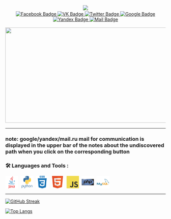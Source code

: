 <div id="header" align="center">
  <img src="https://media.giphy.com/media/EOmYN5kVP3W2Lyn6dx/giphy.gif" width="200"/> <!-- вместо ссылки любую gif -->
</div>
<div id="badges" align="center">
  <a href="https://www.facebook.com/victim000">
    <img src="https://img.shields.io/badge/Facebook-blue?style=for-the-badge&logo=Facebook&logoColor=white" alt="Facebook Badge"/>
  </a>
  <a href="https://vk.com/victim1">
    <img src="https://img.shields.io/badge/VK-blue?style=for-the-badge&logo=VK&logoColor=white" alt="VK Badge"/>
  </a>
  <a href="your-twitter-URL">
    <img src="https://img.shields.io/badge/Twitter-blue?style=for-the-badge&logo=twitter&logoColor=white" alt="Twitter Badge"/>
  </a>
  <a href="guseynov.gamzat.1999@gmail.com">
    <img src="https://img.shields.io/badge/Google-red?style=for-the-badge&logo=google&logoColor=white" alt="Google Badge"/>
  </a>
  <a href="guseynov.gamzat.1999@yandex.ru">
    <img src="https://img.shields.io/badge/Yandex-yellow?style=for-the-badge&logo=yandex&logoColor=white" alt="Yandex Badge"/>
  </a>
  <a href="gamzat.guseynov.1999@mail.ru">
    <img src="https://img.shields.io/badge/Mail.ru-purple?style=for-the-badge&logo=yandex&logoColor=white" alt="Mail Badge"/>
  </a>
</div>
<div id="header" align="center">
  <img src="https://komarev.com/ghpvc/?username=Guseynov1&style=flat-square&color=green" alt=""/>
</div>
<div align="center">
  <img src="https://media.giphy.com/media/dWesBcTLavkZuG35MI/giphy.gif" width="600" height="300"/>
</div>


---
### note: google/yandex/mail.ru mail for communication is displayed in the upper bar of the notes about the undiscovered path when you click on the corresponding button
### :hammer_and_wrench: Languages and Tools :
<div>
  <img src="https://github.com/devicons/devicon/blob/master/icons/java/java-original-wordmark.svg" title="Java" alt="Java" width="40" height="40"/>&nbsp;
  <img src="https://github.com/devicons/devicon/blob/master/icons/python/python-original-wordmark.svg" title="Python" alt="Python" width="40" height="40"/>&nbsp;
  <img src="https://github.com/devicons/devicon/blob/master/icons/css3/css3-plain-wordmark.svg"  title="CSS3" alt="CSS" width="40" height="40"/>&nbsp;
  <img src="https://github.com/devicons/devicon/blob/master/icons/html5/html5-original.svg" title="HTML5" alt="HTML" width="40" height="40"/>&nbsp;
  <img src="https://github.com/devicons/devicon/blob/master/icons/javascript/javascript-original.svg" title="JavaScript" alt="JavaScript" width="40" height="40"/>&nbsp;
  <img src="https://github.com/devicons/devicon/blob/master/icons/php/php-original.svg" title="PHP" alt="PHP" width="40" height="40"/>&nbsp;
  <img src="https://github.com/devicons/devicon/blob/master/icons/mysql/mysql-original-wordmark.svg" title="MySQL"  alt="MySQL" width="40" height="40"/>&nbsp;

</div>

---
[![GitHub Streak](http://github-readme-streak-stats.herokuapp.com?user=Guseynov1&theme=calm&hide_border=true)](https://git.io/streak-stats)

[![Top Langs](https://github-readme-stats.vercel.app/api/top-langs/?username=Guseynov1&layout=compact&theme=vision-friendly-dark)](https://github.com/anuraghazra/github-readme-stats)

